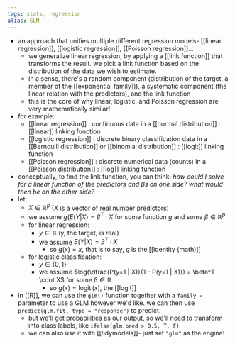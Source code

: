 ```yaml
---
tags: stats, regression
alias: GLM
---
```


- an approach that unifies multiple different regression models- [[linear regression]], [[logistic regression]], [[Poisson regression]]...
	- we generalize linear regression, by applying a [[link function]] that transforms the result. we pick a link function based on the distribution of the data we wish to estimate.
	- in a sense, there's a random component (distribution of the target, a member of the [[exponential family]]), a systematic component (the linear relation with the predictors), and the link function
	- this is the core of why linear, logistic, and Poisson regression are very mathematically similar!
- for example:
	- [[linear regression]] : continuous data in a [[normal distribution]] : [[linear]] linking function
	- [[logistic regression]] : discrete binary classification data in a [[Bernoulli distribution]] or [[binomial distribution]] : [[logit]] linking function
	- [[Poisson regression]] : discrete numerical data (counts) in a [[Poisson distribution]] : [[log]] linking function
- conceptually, to find the link function, you can think: *how could I solve for a linear function of the predictors and* $\beta$*s on one side? what would then be on the other side?*
- let:
	- $X \in \mathbb{R}^p$ (X is a vector of real number predictors)
	- we assume $g(E(Y | X) = \beta^T \cdot X$ for some function $g$ and some $\beta \in \mathbb{R}^p$
	- for linear regression:
		- $y \in \mathbb{R}$ (y, the target, is real)
		- we assume $E(Y | X) = \beta^T \cdot X$
			- so $g(x) = x$, that is to say, $g$ is the [[identity (math)]]
	- for logistic classification:
		- $y \in \{0, 1\}$
		- we assume $log(\dfrac{P(y=1 | X)}{1 - P(y=1 | X)}) = \beta^T \cdot X$ for some $\beta \in \mathbb{R}$
			- so $g(x) = \operatorname{logit}(x)$, the [[logit]]
- in [[R]], we can use the `glm()` function together with a `family = ` parameter to use a GLM however we'd like. we can then use `predict(glm.fit, type = "response")` to predict.
	- but we'll get probabilities as our output, so we'll need to transform into class labels, like `ifelse(glm.pred > 0.5, T, F)`
	- we can also use it with [[tidymodels]]- just set `"glm"` as the engine!